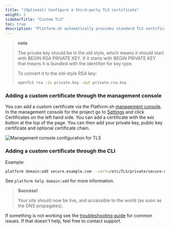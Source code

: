 ```yaml
---
title: "(Optional) Configure a third-party TLS certificate"
weight: 2
sidebarTitle: "Custom TLS"
toc: true
description: "Platform.sh automatically provides standard TLS certificates issued by <a href=\"https://letsencrypt.org/\">Let's Encrypt</a> to all production instances. No further action is required to use TLS-encrypted connections beyond <a href=\"/configuration/routes.html#HTTPS\">specifying HTTPS routes</a> in your <code>routes.yaml</code> file.<br><br>Alternatively, you may provide your own third party TLS certificate from the TLS issuer of your choice at no charge from us.  Please consult your TLS issuer for instructions on how to generate an TLS certificate.<br><br>A custom certificate is not necessary for development environments.  Platform.sh automatically provides wildcard certificates that cover all *.platform.sh domains, including development environments."
---
```


> **note**
>
> The private key should be in the old style, which means it should start with BEGIN RSA PRIVATE KEY. If it starts with BEGIN PRIVATE KEY that means it is bundled with the identifier for key type.
>
> To convert it to the old-style RSA key:
>
> ```bash
> openTLS rsa -in private.key -out private.rsa.key
> ```


### Adding a custom certificate through the management console

You can add a custom certificate via the Platform.sh [management console](/administration/web.md). In the management console for the project go to [Settings](/administration/web/configure-project.md) and click Certificates on the left hand side. You can add a certificate with the `Add` button at the top of the page. You can then add your private key, public key certificate and optional certificate chain.

![Management console configuration for TLS](/images/management-console/settings-certificates.png)


### Adding a custom certificate through the CLI

Example:
```bash
platform domain:add secure.example.com --cert=/etc/TLS/private/secure-example-com.crt --key=/etc/TLS/private/secure-example-com.key
```

See `platform help domain:add` for more information.

> **Success!**
>
> Your site should now be live, and accessible to the world (as soon as the DNS propagates).

If something is not working see the [troubleshooting guide](/golive/troubleshoot.md) for common issues. If that doesn't help, feel free to contact support.
